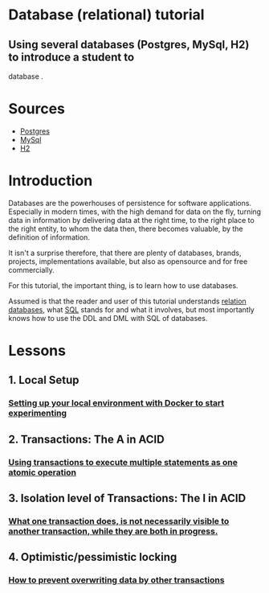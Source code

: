# Database (relational) tutorial

## Using several databases (Postgres, MySql, H2) to introduce a student to
database .

# Sources

* [Postgres](https://www.postgresql.org/)
* [MySql](https://www.mysql.com/)
* [H2](https://h2database.com/html/main.html)

# Introduction

Databases are the powerhouses of persistence for software applications. Especially
in modern times, with the high demand for data on the fly, turning data in information
by delivering data at the right time, to the right place to the right entity,
to whom the data then, there becomes valuable, by the definition of information.

It isn't a surprise therefore, that there are plenty of databases, brands, projects,
implementations available, but also as opensource and for free commercially.

For this tutorial, the important thing, is to learn how to use databases.

Assumed is that the reader and user of this tutorial understands
[relation databases](https://en.wikipedia.org/wiki/Relational_database),
what [SQL](https://en.wikipedia.org/wiki/SQL-92) stands for and what it
involves, but most importantly knows how to use the DDL and DML with SQL of
databases.

# Lessons

## 1. Local Setup

### [Setting up your local environment with Docker to start experimenting](lesson1-local-setup/README.md)

## 2. Transactions: The A in ACID

### [Using transactions to execute multiple statements as one atomic operation](lesson2-transactions/README.md)

## 3. Isolation level of Transactions: The I in ACID

### [What one transaction does, is not necessarily visible to another transaction, while they are both in progress.](lesson3-isolation/README.md)

## 4. Optimistic/pessimistic locking

### [How to prevent overwriting data by other transactions](lesson4-locking/README)

